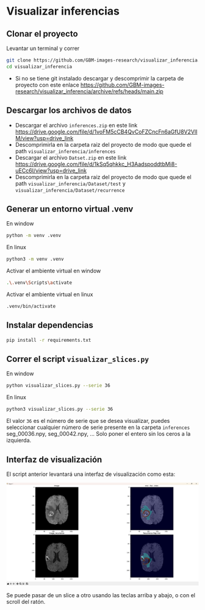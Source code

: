 # Visualizar inferencias
## Clonar el proyecto 
Levantar un terminal y correr
```bash
git clone https://github.com/GBM-images-research/visualizar_inferencia.git
cd visualizar_inferencia
```
- Si no se tiene git instalado descargar y descomprimir la carpeta de proyecto con este enlace https://github.com/GBM-images-research/visualizar_inferencia/archive/refs/heads/main.zip

## Descargar los archivos de datos
- Descargar el archivo `inferences.zip` en este link https://drive.google.com/file/d/1voFM5cCB4QvCoFZCncFn6aGfU8V2VlIM/view?usp=drive_link
- Descomprimirla en la carpeta raiz del proyecto de modo que quede el path `visualizar_inferencia/inferences`
- Descargar el archivo `Datset.zip` en este link https://drive.google.com/file/d/1kSq5qhkkc_H3AadspoddtbMi8-uECc6I/view?usp=drive_link
- Descomprimirla en la carpeta raiz del proyecto de modo que quede el path `visualizar_inferencia/Dataset/test` y `visualizar_inferencia/Dataset/recurrence`

## Generar un entorno virtual .venv

En window 
```bash 
python -m venv .venv
```
En linux
```bash 
python3 -m venv .venv
```
Activar el ambiente virtual en window
```bash
.\.venv\Scripts\activate
```
Activar el ambiente virtual en linux
```bash
.venv/bin/activate
```
## Instalar dependencias
```bash
pip install -r requirements.txt
```
## Correr el script `visualizar_slices.py`
En window
```bash
python visualizar_slices.py --serie 36
```
En linux
```bash
python3 visualizar_slices.py --serie 36
```
El valor `36` es el número de serie que se desea visualizar, puedes seleccionar cualquier número de serie presente en la carpeta `inferences` seg_00036.npy, seg_00042.npy, ... Solo poner el entero sin los ceros a la izquierda.

## Interfaz de visualización
El script anterior levantará una interfaz de visualización como esta:

![Interfaz de visualización](interfaz.jpg)

Se puede pasar de un slice a otro usando las teclas arriba y abajo, o con el scroll del ratón. 

